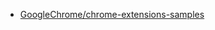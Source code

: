 - [GoogleChrome/chrome-extensions-samples](https://github.com/GoogleChrome/chrome-extensions-samples)
